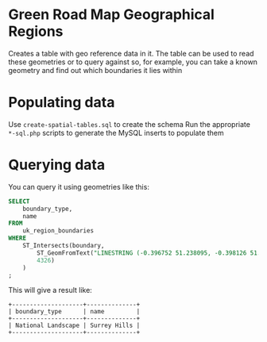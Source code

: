 # Green Road Map Geographical Regions

Creates a table with geo reference data in it. The table can be used to read these geometries or to query against
so, for example, you can take a known geometry and find out which boundaries it lies within

# Populating data

Use `create-spatial-tables.sql` to create the schema
Run the appropriate `*-sql.php` scripts to generate the MySQL inserts to populate them

# Querying data

You can query it using geometries like this:

```sql
SELECT
    boundary_type,
    name
FROM
    uk_region_boundaries
WHERE
    ST_Intersects(boundary,
        ST_GeomFromText("LINESTRING (-0.396752 51.238095, -0.398126 51.237397, -0.402374 51.235932, -0.404885 51.23569, -0.409015 51.23516, -0.411204 51.23516)",
        4326)
    )
;
```

This will give a result like:
```
+--------------------+--------------+
| boundary_type      | name         |
+--------------------+--------------+
| National Landscape | Surrey Hills |
+--------------------+--------------+
```

